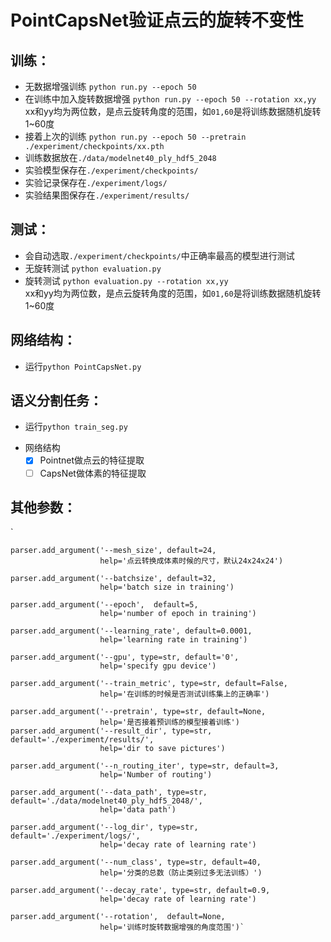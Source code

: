 # PointCapsNet验证点云的旋转不变性

## 训练：
* 无数据增强训练
`python run.py --epoch 50` <br>
* 在训练中加入旋转数据增强
`python run.py --epoch 50 --rotation xx,yy` <br>
xx和yy均为两位数，是点云旋转角度的范围，如`01,60`是将训练数据随机旋转1~60度<br>
* 接着上次的训练
`python run.py --epoch 50 --pretrain ./experiment/checkpoints/xx.pth `<br>
* 训练数据放在`./data/modelnet40_ply_hdf5_2048`
* 实验模型保存在`./experiment/checkpoints/`
* 实验记录保存在`./experiment/logs/`
* 实验结果图保存在`./experiment/results/`

## 测试：
* 会自动选取`./experiment/checkpoints/`中正确率最高的模型进行测试
* 无旋转测试
`python evaluation.py` <br>
* 旋转测试
`python evaluation.py --rotation xx,yy` <br>
xx和yy均为两位数，是点云旋转角度的范围，如`01,60`是将训练数据随机旋转1~60度

## 网络结构：
* 运行`python PointCapsNet.py` 

## 语义分割任务：
* 运行`python train_seg.py` 
- 网络结构
    - [x] Pointnet做点云的特征提取
    - [ ] CapsNet做体素的特征提取
    
## 其他参数：
   ` 
   
    parser.add_argument('--mesh_size', default=24,
                        help='点云转换成体素时候的尺寸，默认24x24x24')       
                        
    parser.add_argument('--batchsize', default=32,
                        help='batch size in training')
                        
    parser.add_argument('--epoch',  default=5,
                        help='number of epoch in training')
                        
    parser.add_argument('--learning_rate', default=0.0001,
                        help='learning rate in training')
                        
    parser.add_argument('--gpu', type=str, default='0',
                        help='specify gpu device')
                        
    parser.add_argument('--train_metric', type=str, default=False,
                        help='在训练的时候是否测试训练集上的正确率')
                        
    parser.add_argument('--pretrain', type=str, default=None,
                        help='是否接着预训练的模型接着训练')
    parser.add_argument('--result_dir', type=str, default='./experiment/results/',
                        help='dir to save pictures')
                        
    parser.add_argument('--n_routing_iter', type=str, default=3,
                        help='Number of routing')
                        
    parser.add_argument('--data_path', type=str, default='./data/modelnet40_ply_hdf5_2048/',
                        help='data path')
                        
    parser.add_argument('--log_dir', type=str, default='./experiment/logs/',
                        help='decay rate of learning rate')
                        
    parser.add_argument('--num_class', type=str, default=40,
                        help='分类的总数（防止类别过多无法训练）')
                        
    parser.add_argument('--decay_rate', type=str, default=0.9,
                        help='decay rate of learning rate')
                        
    parser.add_argument('--rotation',  default=None,
                        help='训练时旋转数据增强的角度范围')`
